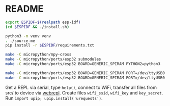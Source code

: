 # README
```sh
export ESPIDF=$(realpath esp-idf)
(cd $ESPIDF && ./install.sh)

python3 -m venv venv
. ./source-me
pip install -r $ESPIDF/requirements.txt

make -C micropython/mpy-cross
make -C micropython/ports/esp32 submodules
make -C micropython/ports/esp32 BOARD=GENERIC_SPIRAM PYTHON2=python3

make -C micropython/ports/esp32 BOARD=GENERIC_SPIRAM PORT=/dev/ttyUSB0 erase
make -C micropython/ports/esp32 BOARD=GENERIC_SPIRAM PORT=/dev/ttyUSB0 deploy
```

Get a REPL via serial, type `help()`, connect to WiFi, transfer all files from
src/ to device via [webrepl](https://github.com/micropython/webrepl). Create
files `wifi_ssid`, `wifi_key` and `key_secret`. Run
`import upip; upip.install('urequests')`.
